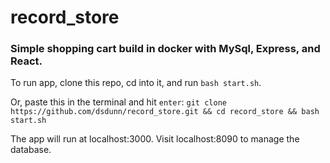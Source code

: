 # record_store

### Simple shopping cart build in docker with MySql, Express, and React.

To run app, clone this repo, cd into it, and run `bash start.sh`.

Or, paste this in the terminal and hit `enter`: ```git clone https://github.com/dsdunn/record_store.git && cd record_store && bash start.sh```

The app will run at localhost:3000.
Visit localhost:8090 to manage the database.
